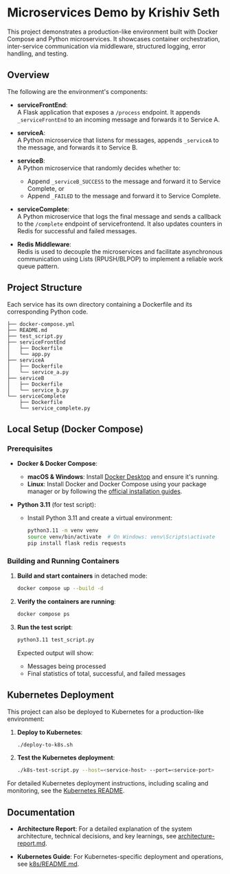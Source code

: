 # Microservices Demo by Krishiv Seth

This project demonstrates a production-like environment built with Docker Compose and Python microservices. It showcases container orchestration, inter-service communication via middleware, structured logging, error handling, and testing.

## Overview

The following are the environment's components:

- **serviceFrontEnd**:  
  A Flask application that exposes a `/process` endpoint. It appends `_serviceFrontEnd` to an incoming message and forwards it to Service A.

- **serviceA**:  
  A Python microservice that listens for messages, appends `_serviceA` to the message, and forwards it to Service B.

- **serviceB**:  
  A Python microservice that randomly decides whether to:
  - Append `_serviceB_SUCCESS` to the message and forward it to Service Complete, or
  - Append `_FAILED` to the message and forward it to Service Complete.

- **serviceComplete**:  
  A Python microservice that logs the final message and sends a callback to the `/complete` endpoint of servicefrontend. It also updates counters in Redis for successful and failed messages.

- **Redis Middleware**:  
  Redis is used to decouple the microservices and facilitate asynchronous communication using Lists (RPUSH/BLPOP) to implement a reliable work queue pattern.

## Project Structure
   Each service has its own directory containing a Dockerfile and its corresponding Python code.

   ```
   ├── docker-compose.yml
   ├── README.md
   ├── test_script.py
   ├── serviceFrontEnd
   │   ├── Dockerfile
   │   └── app.py
   ├── serviceA
   │   ├── Dockerfile
   │   └── service_a.py
   ├── serviceB
   │   ├── Dockerfile
   │   └── service_b.py
   └── serviceComplete
       ├── Dockerfile
       └── service_complete.py
   ```

## Local Setup (Docker Compose)

### Prerequisites

- **Docker & Docker Compose**:  
  - **macOS & Windows**: Install [Docker Desktop](https://www.docker.com/products/docker-desktop) and ensure it's running.
  - **Linux**: Install Docker and Docker Compose using your package manager or by following the [official installation guides](https://docs.docker.com/engine/install/).

- **Python 3.11** (for test script):  
  - Install Python 3.11 and create a virtual environment:
    ```bash
    python3.11 -m venv venv
    source venv/bin/activate  # On Windows: venv\Scripts\activate
    pip install flask redis requests
    ```

### Building and Running Containers

1. **Build and start containers** in detached mode:
   ```bash
   docker compose up --build -d
   ```

2. **Verify the containers are running**:
   ```bash
   docker compose ps
   ```

3. **Run the test script**:
   ```bash
   python3.11 test_script.py
   ```

   Expected output will show:
   - Messages being processed
   - Final statistics of total, successful, and failed messages

## Kubernetes Deployment

This project can also be deployed to Kubernetes for a production-like environment:

1. **Deploy to Kubernetes**:
   ```bash
   ./deploy-to-k8s.sh
   ```

2. **Test the Kubernetes deployment**:
   ```bash
   ./k8s-test-script.py --host=<service-host> --port=<service-port>
   ```

For detailed Kubernetes deployment instructions, including scaling and monitoring, see the [Kubernetes README](k8s/README.md).

## Documentation

- **Architecture Report**: For a detailed explanation of the system architecture, technical decisions, and key learnings, see [architecture-report.md](architecture-report.md).

- **Kubernetes Guide**: For Kubernetes-specific deployment and operations, see [k8s/README.md](k8s/README.md).

